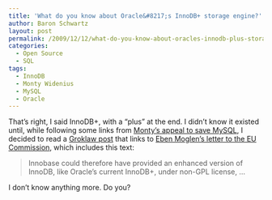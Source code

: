 ```yaml
---
title: 'What do you know about Oracle&#8217;s InnoDB+ storage engine?'
author: Baron Schwartz
layout: post
permalink: /2009/12/12/what-do-you-know-about-oracles-innodb-plus-storage-engine/
categories:
  - Open Source
  - SQL
tags:
  - InnoDB
  - Monty Widenius
  - MySQL
  - Oracle
---
```

That&#8217;s right, I said InnoDB+, with a &#8220;plus&#8221; at the end. I didn&#8217;t know it existed until, while following some links from [Monty&#8217;s appeal to save MySQL][1], I decided to read a [Groklaw post][2] that links to [Eben Moglen&#8217;s letter to the EU Commission][3], which includes this text:

> Innobase could therefore have provided an enhanced version of InnoDB, like Oracle&#8217;s current InnoDB+, under non-GPL license, &#8230;

I don&#8217;t know anything more. Do you?

 [1]: http://monty-says.blogspot.com/2009/12/help-saving-mysql.html
 [2]: http://www.groklaw.net/articlebasic.php?story=20091204095942328
 [3]: http://www.softwarefreedom.org/resources/2009/Oracle-Sun-EC-opinion.pdf